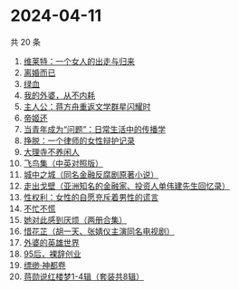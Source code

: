 # 2024-04-11

共 20 条

<!-- BEGIN WEREAD -->
<!-- 最后更新时间 2024-04-11 08:02:29 +0800 -->
1. [维莱特：一个女人的出走与归来](https://weread.qq.com/web/bookDetail/65c32620813ab8a82g01257a)
1. [离婚而已](https://weread.qq.com/web/bookDetail/c22325b0813ab8b32g014a88)
1. [绿血](https://weread.qq.com/web/bookDetail/8f632130813ab86ccg012b3a)
1. [我的外婆，从不内耗](https://weread.qq.com/web/bookDetail/1b732f30813ab8b37g0121a2)
1. [主人公：蒋方舟重返文学群星闪耀时](https://weread.qq.com/web/bookDetail/a9a32fd0813ab8b3cg0198aa)
1. [帝姬还](https://weread.qq.com/web/bookDetail/d78323b0813ab8b39g011bf4)
1. [当青年成为“问题”：日常生活中的传播学](https://weread.qq.com/web/bookDetail/bd032c40813ab8b4fg0118b0)
1. [挣脱：一个律师的女性辩护记录](https://weread.qq.com/web/bookDetail/7a532e50813ab7fedg010cfc)
1. [大理寺不养闲人](https://weread.qq.com/web/bookDetail/e9432d60813ab8b39g010085)
1. [飞鸟集（中英对照版）](https://weread.qq.com/web/bookDetail/d8832880813ab8b0eg012786)
1. [城中之城（同名金融反腐剧原著小说）](https://weread.qq.com/web/bookDetail/0fc32ea0813ab6c13g012065)
1. [走出戈壁（亚洲知名的金融家、投资人单伟建先生回忆录）](https://weread.qq.com/web/bookDetail/72732d90813ab8180g019cd0)
1. [性权利：女性的自愿充斥着男性的谎言](https://weread.qq.com/web/bookDetail/0b0324a0813ab8b2fg013c3e)
1. [不忙不慌](https://weread.qq.com/web/bookDetail/db732dd0813ab86d0g01477c)
1. [她对此感到厌烦（两册合集）](https://weread.qq.com/web/bookDetail/e8732330813ab8a71g0131d1)
1. [惜花芷（胡一天、张婧仪主演同名电视剧）](https://weread.qq.com/web/bookDetail/3e5322805de0693e5700dab)
1. [外婆的英雄世界](https://weread.qq.com/web/bookDetail/af132330719d6201af1be0f)
1. [95后，裸辞创业](https://weread.qq.com/web/bookDetail/d0932f60813ab8b12g015d61)
1. [缥缈·神都卷](https://weread.qq.com/web/bookDetail/d5b32bb0721b08c8d5b7a1b)
1. [蒋勋说红楼梦1-4辑（套装共8辑）](https://weread.qq.com/web/bookDetail/27632a207165bb05276e811)
<!-- END WEREAD -->
